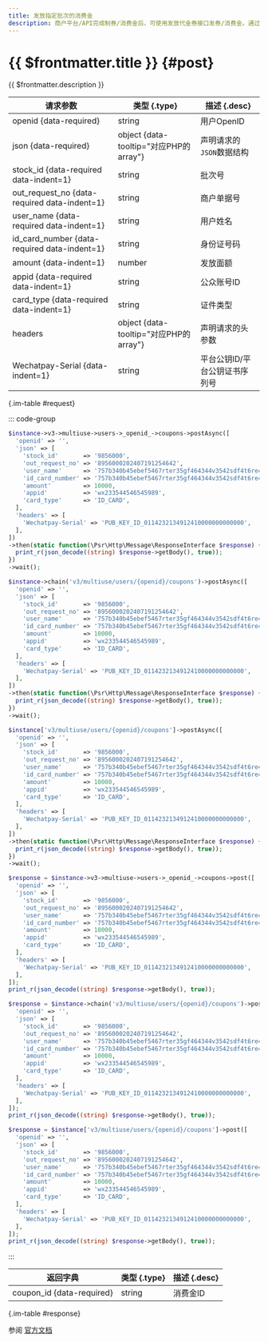 ```yaml
---
title: 发放指定批次的消费金
description: 商户平台/API完成制券/消费金后，可使用发放代金券接口发券/消费金。通过调用此接口可发放指定批次给指定用户。
---
```


# {{ $frontmatter.title }} {#post}

{{ $frontmatter.description }}

| 请求参数 | 类型 {.type} | 描述 {.desc}
| --- | --- | ---
| openid {data-required} | string | 用户OpenID
| json {data-required} | object {data-tooltip="对应PHP的array"} | 声明请求的`JSON`数据结构
| stock_id {data-required data-indent=1} | string | 批次号
| out_request_no {data-required data-indent=1} | string | 商户单据号
| user_name {data-required data-indent=1} | string | 用户姓名
| id_card_number {data-required data-indent=1} | string | 身份证号码
| amount {data-indent=1} | number | 发放面额
| appid {data-required data-indent=1} | string | 公众账号ID
| card_type {data-required data-indent=1} | string | 证件类型
| headers | object {data-tooltip="对应PHP的array"} | 声明请求的头参数
| Wechatpay-Serial {data-indent=1} | string | 平台公钥ID/平台公钥证书序列号

{.im-table #request}

::: code-group

```php [异步纯链式]
$instance->v3->multiuse->users->_openid_->coupons->postAsync([
  'openid' => '',
  'json' => [
    'stock_id'       => '9856000',
    'out_request_no' => '8956000202407191254642',
    'user_name'      => '757b340b45ebef5467rter35gf464344v3542sdf4t6re4tb4f54ty45t4yyry45',
    'id_card_number' => '757b340b45ebef5467rter35gf464344v3542sdf4t6re4tb4f54ty45t4yyry45',
    'amount'         => 10000,
    'appid'          => 'wx233544546545989',
    'card_type'      => 'ID_CARD',
  ],
  'headers' => [
    'Wechatpay-Serial' => 'PUB_KEY_ID_0114232134912410000000000000',
  ],
])
->then(static function(\Psr\Http\Message\ResponseInterface $response) {
  print_r(json_decode((string) $response->getBody(), true));
})
->wait();
```

```php [异步声明式]
$instance->chain('v3/multiuse/users/{openid}/coupons')->postAsync([
  'openid' => '',
  'json' => [
    'stock_id'       => '9856000',
    'out_request_no' => '8956000202407191254642',
    'user_name'      => '757b340b45ebef5467rter35gf464344v3542sdf4t6re4tb4f54ty45t4yyry45',
    'id_card_number' => '757b340b45ebef5467rter35gf464344v3542sdf4t6re4tb4f54ty45t4yyry45',
    'amount'         => 10000,
    'appid'          => 'wx233544546545989',
    'card_type'      => 'ID_CARD',
  ],
  'headers' => [
    'Wechatpay-Serial' => 'PUB_KEY_ID_0114232134912410000000000000',
  ],
])
->then(static function(\Psr\Http\Message\ResponseInterface $response) {
  print_r(json_decode((string) $response->getBody(), true));
})
->wait();
```

```php [异步属性式]
$instance['v3/multiuse/users/{openid}/coupons']->postAsync([
  'openid' => '',
  'json' => [
    'stock_id'       => '9856000',
    'out_request_no' => '8956000202407191254642',
    'user_name'      => '757b340b45ebef5467rter35gf464344v3542sdf4t6re4tb4f54ty45t4yyry45',
    'id_card_number' => '757b340b45ebef5467rter35gf464344v3542sdf4t6re4tb4f54ty45t4yyry45',
    'amount'         => 10000,
    'appid'          => 'wx233544546545989',
    'card_type'      => 'ID_CARD',
  ],
  'headers' => [
    'Wechatpay-Serial' => 'PUB_KEY_ID_0114232134912410000000000000',
  ],
])
->then(static function(\Psr\Http\Message\ResponseInterface $response) {
  print_r(json_decode((string) $response->getBody(), true));
})
->wait();
```

```php [同步纯链式]
$response = $instance->v3->multiuse->users->_openid_->coupons->post([
  'openid' => '',
  'json' => [
    'stock_id'       => '9856000',
    'out_request_no' => '8956000202407191254642',
    'user_name'      => '757b340b45ebef5467rter35gf464344v3542sdf4t6re4tb4f54ty45t4yyry45',
    'id_card_number' => '757b340b45ebef5467rter35gf464344v3542sdf4t6re4tb4f54ty45t4yyry45',
    'amount'         => 10000,
    'appid'          => 'wx233544546545989',
    'card_type'      => 'ID_CARD',
  ],
  'headers' => [
    'Wechatpay-Serial' => 'PUB_KEY_ID_0114232134912410000000000000',
  ],
]);
print_r(json_decode((string) $response->getBody(), true));
```

```php [同步声明式]
$response = $instance->chain('v3/multiuse/users/{openid}/coupons')->post([
  'openid' => '',
  'json' => [
    'stock_id'       => '9856000',
    'out_request_no' => '8956000202407191254642',
    'user_name'      => '757b340b45ebef5467rter35gf464344v3542sdf4t6re4tb4f54ty45t4yyry45',
    'id_card_number' => '757b340b45ebef5467rter35gf464344v3542sdf4t6re4tb4f54ty45t4yyry45',
    'amount'         => 10000,
    'appid'          => 'wx233544546545989',
    'card_type'      => 'ID_CARD',
  ],
  'headers' => [
    'Wechatpay-Serial' => 'PUB_KEY_ID_0114232134912410000000000000',
  ],
]);
print_r(json_decode((string) $response->getBody(), true));
```

```php [同步属性式]
$response = $instance['v3/multiuse/users/{openid}/coupons']->post([
  'openid' => '',
  'json' => [
    'stock_id'       => '9856000',
    'out_request_no' => '8956000202407191254642',
    'user_name'      => '757b340b45ebef5467rter35gf464344v3542sdf4t6re4tb4f54ty45t4yyry45',
    'id_card_number' => '757b340b45ebef5467rter35gf464344v3542sdf4t6re4tb4f54ty45t4yyry45',
    'amount'         => 10000,
    'appid'          => 'wx233544546545989',
    'card_type'      => 'ID_CARD',
  ],
  'headers' => [
    'Wechatpay-Serial' => 'PUB_KEY_ID_0114232134912410000000000000',
  ],
]);
print_r(json_decode((string) $response->getBody(), true));
```

:::

| 返回字典 | 类型 {.type} | 描述 {.desc}
| --- | --- | ---
| coupon_id {data-required} | string | 消费金ID

{.im-table #response}

参阅 [官方文档](https://pay.weixin.qq.com/docs/merchant/apis/multiuse-coupon/multiuse-coupon/send-multiuse-coupon.html)
